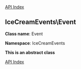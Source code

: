 [API Index](ApiIndex.md)


IceCreamEvents\Event
---------------


**Class name**: Event

**Namespace**: IceCreamEvents

**This is an abstract class**






    

    









[API Index](ApiIndex.md)
